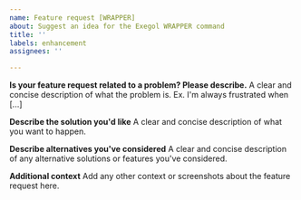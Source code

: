 ```yaml
---
name: Feature request [WRAPPER]
about: Suggest an idea for the Exegol WRAPPER command
title: ''
labels: enhancement
assignees: ''

---
```


<!-- 
Verification before publication:

- You are creating a feature request in the Exegol WRAPPER repository (the exegol command)! 
If your request concerns the exegol environment, tools or other elements specific to the Exegol IMAGE, please open your issue on the https://github.com/ShutdownRepo/Exegol-images repository
- Check that there is not already your feature request on the Exegol roadmap (can be consulted in the documentation or on the Exegol Discord)
-->

**Is your feature request related to a problem? Please describe.**
A clear and concise description of what the problem is. Ex. I'm always frustrated when [...]

**Describe the solution you'd like**
A clear and concise description of what you want to happen.

**Describe alternatives you've considered**
A clear and concise description of any alternative solutions or features you've considered.

**Additional context**
Add any other context or screenshots about the feature request here.
